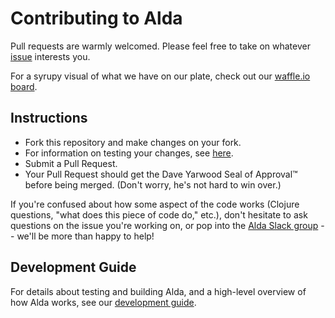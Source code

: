 # Contributing to Alda

Pull requests are warmly welcomed. Please feel free to take on whatever [issue](https://github.com/alda-lang/alda/issues) interests you.

For a syrupy visual of what we have on our plate, check out our [waffle.io board](https://waffle.io/alda-lang/alda).

## Instructions

- Fork this repository and make changes on your fork.
- For information on testing your changes, see [here](./doc/development-guide.md#testing-changes).
- Submit a Pull Request.
- Your Pull Request should get the Dave Yarwood Seal of Approval™ before being merged. (Don't worry, he's not hard to win over.)

If you're confused about how some aspect of the code works (Clojure questions, "what does this piece of code do," etc.), don't hesitate to ask questions on the issue you're working on, or pop into the [Alda Slack group](http://slack.alda.io) -- we'll be more than happy to help!

## Development Guide

For details about testing and building Alda, and a high-level overview of how Alda works, see our [development guide](./doc/development-guide.md).

